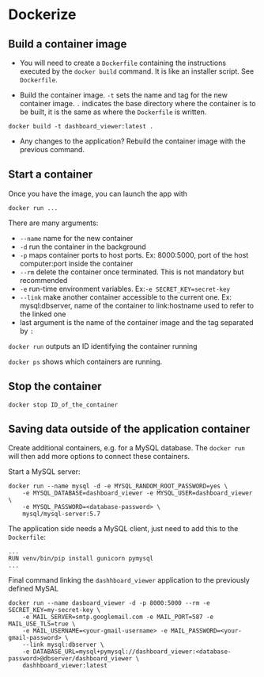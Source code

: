 

# Dockerize

## Build a container image

* You will need to create a `Dockerfile` containing the instructions executed by the `docker build` command. It is like an installer script. See `Dockerfile`.

* Build the container image. `-t` sets the name and tag for the new container image. `.` indicates the base directory where the container is to be built, it is the same as where the `Dockerfile` is written.
```
docker build -t dashboard_viewer:latest .
```

* Any changes to the application? Rebuild the container image with the previous command.

## Start a container 

Once you have the image, you can launch the app with
```
docker run ...
```

There are many arguments:
* `--name` name for the new container
* `-d` run the container in the background
* `-p` maps container ports to host ports. Ex: 8000:5000, port of the host computer:port inside the container
* `--rm` delete the container once terminated. This is not mandatory but recommended
* `-e` run-time environment variables. Ex:`-e SECRET_KEY=secret-key`
* `--link` make another container accessible to the current one. Ex: mysql:dbserver, name of the container to link:hostname used to refer to the linked one
* last argument is the name of the container image and the tag separated by `:`


`docker run` outputs an ID identifying the container running

`docker ps` shows which containers are running.

## Stop the container

```
docker stop ID_of_the_container
```

## Saving data outside of the application container

Create additional containers, e.g. for a MySQL database. The `docker run` will then add more options to connect these containers.

Start a MySQL server:
```
docker run --name mysql -d -e MYSQL_RANDOM_ROOT_PASSWORD=yes \
    -e MYSQL_DATABASE=dashboard_viewer -e MYSQL_USER=dashboard_viewer \
    -e MYSQL_PASSWORD=<database-password> \
    mysql/mysql-server:5.7
```

The application side needs a MySQL client, just need to add this to the `Dockerfile`:
```
...
RUN venv/bin/pip install gunicorn pymysql
...
```

Final command linking the `dashhboard_viewer` application to the previously defined MySAL 

```
docker run --name dasboard_viewer -d -p 8000:5000 --rm -e SECRET_KEY=my-secret-key \
    -e MAIL_SERVER=smtp.googlemail.com -e MAIL_PORT=587 -e MAIL_USE_TLS=true \
    -e MAIL_USERNAME=<your-gmail-username> -e MAIL_PASSWORD=<your-gmail-password> \
    --link mysql:dbserver \
    -e DATABASE_URL=mysql+pymysql://dashboard_viewer:<database-password>@dbserver/dashboard_viewer \
    dashhboard_viewer:latest
 ```


